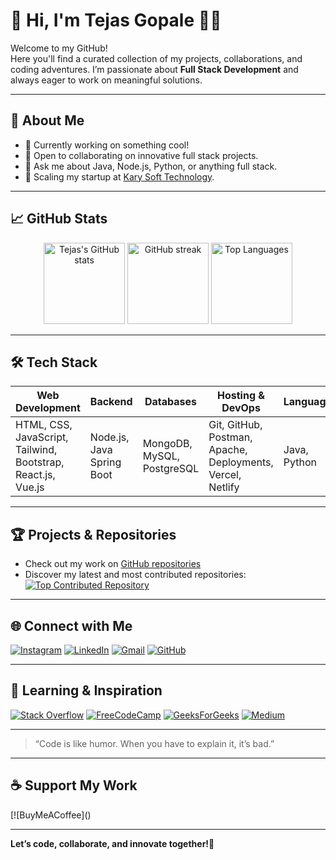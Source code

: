 # 💫 Hi, I'm Tejas Gopale 👋🏻

Welcome to my GitHub!  
Here you'll find a curated collection of my projects, collaborations, and coding adventures. I’m passionate about **Full Stack Development** and always eager to work on meaningful solutions.

---

## 🚀 About Me
- 🔭 Currently working on something cool!
- 👯 Open to collaborating on innovative full stack projects.
- 💬 Ask me about Java, Node.js, Python, or anything full stack.
- 🌱 Scaling my startup at [Kary Soft Technology](https://karyasofttechnology.info/).

---

## 📈 GitHub Stats
<p align="center">
  <img src="https://github-readme-stats.vercel.app/api?username=Tejas-Gopale&show_icons=true&theme=dark" alt="Tejas's GitHub stats" height="130" />
  <img src="https://github-readme-streak-stats.herokuapp.com?user=Tejas-Gopale&theme=dark&hide_border=false" alt="GitHub streak" height="130" />
  <img src="https://github-readme-stats.vercel.app/api/top-langs/?username=Tejas-Gopale&theme=dark&layout=compact&hide_border=false" alt="Top Languages" height="130"/>
</p>

---

## 🛠️ Tech Stack

| Web Development                              | Backend                 | Databases      | Hosting & DevOps             | Languages     | Tools & IDEs                          |
|-----------------------------------------------|-------------------------|----------------|------------------------------|--------------|----------------------------------------|
| HTML, CSS, JavaScript, Tailwind, Bootstrap, React.js, Vue.js | Node.js, Java Spring Boot | MongoDB, MySQL, PostgreSQL | Git, GitHub, Postman, Apache, Deployments, Vercel, Netlify | Java, Python  | VS Code, Sublime, Jupyter, Android Studio   |

---

## 🏆 Projects & Repositories

- Check out my work on [GitHub repositories](https://github.com/Tejas-Gopale?tab=repositories)  
- Discover my latest and most contributed repositories:
  <a href="https://github.com/Tejas-Gopale/your-repo-name" target="_blank">
      <img src="https://github-contributor-stats.vercel.app/api?username=Tejas-Gopale&limit=5&theme=dark&combine_all_yearly_contributions=true" alt="Top Contributed Repository">
  </a>

---

## 🌐 Connect with Me

[![Instagram](https://img.shields.io/badge/Instagram-E4405F?logo=instagram&logoColor=white)](https://www.instagram.com/its_tejasgopale_0001)
[![LinkedIn](https://img.shields.io/badge/LinkedIn-0077B5?logo=linkedin&logoColor=white)](https://www.linkedin.com/in/tejas-gopale-java-developer2801)
[![Gmail](https://img.shields.io/badge/Gmail-D14836?logo=gmail&logoColor=white)](mailto:tejasgopale111@gmail.com)
[![GitHub](https://img.shields.io/badge/GitHub-100000?logo=github&logoColor=white)](https://github.com/Tejas-Gopale)

---

## 🌟 Learning & Inspiration

[![Stack Overflow](https://img.shields.io/badge/Stackoverflow-FE7A16?logo=stack-overflow&logoColor=white)](https://stackoverflow.com/)
[![FreeCodeCamp](https://img.shields.io/badge/Freecodecamp-123?logo=freecodecamp&logoColor=green)](https://www.freecodecamp.org/)
[![GeeksForGeeks](https://img.shields.io/badge/GeeksforGeeks-35914c?logo=geeksforgeeks&logoColor=white)](https://www.geeksforgeeks.org/)
[![Medium](https://img.shields.io/badge/Medium-12100E?logo=medium&logoColor=white)](https://medium.com/)

---

> “Code is like humor. When you have to explain it, it’s bad.”

---

## ☕ Support My Work

[![BuyMeACoffee](<script type="text/javascript" src="https://cdnjs.buymeacoffee.com/1.0.0/button.prod.min.js" data-name="bmc-button" data-slug="TejasGopale" data-color="#FFDD00" data-emoji=""  data-font="Cookie" data-text="Buy me a coffee" data-outline-color="#000000" data-font-color="#000000" data-coffee-color="#ffffff" ></script>)

---

**Let’s code, collaborate, and innovate together!🌟**
